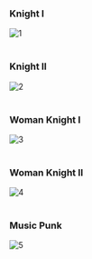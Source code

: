 ### Knight I
![1](https://github.com/eva0519/ArtWork/assets/57734102/ef8bc6c8-ff34-4624-a1a6-a04f2c2e6252)
<br/>
<br/>
### Knight II
![2](https://github.com/eva0519/ArtWork/assets/57734102/1e16ac09-b696-4ba7-b9d3-8511a39ea5b0)
<br/>
<br/>
### Woman Knight I
![3](https://github.com/eva0519/ArtWork/assets/57734102/c0cfeefd-b630-4196-95b8-5af069f4baf7)
<br/>
<br/>
### Woman Knight II
![4](https://github.com/eva0519/ArtWork/assets/57734102/5e19b737-cb0f-4e62-a296-2636a644842a)
<br/>
<br/>
### Music Punk
![5](https://github.com/eva0519/ArtWork/assets/57734102/7b41d2ce-9f2d-4a9c-981b-f1881b63d3a8)
